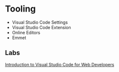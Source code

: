 # Tooling

- Visual Studio Code Settings
- Visual Studio Code Extension
- Online Editors
- Emmet

## Labs

[Introduction to Visual Studio Code for Web Developers](https://docs.microsoft.com/en-us/learn/modules/develop-web-apps-with-vs-code/1-introduction)
